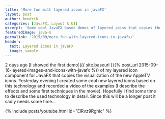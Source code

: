 ```yaml
---
title: 'More fun with layered icons in javaFX'
layout: post
author: hendrik
categories: [JavaFX, Layout & UI]
excerpt: 'Some cool JavaFX based demos of layered icons that copies the visualization of the new AppleTV icons.'
featuredImage: java-8
permalink: '2015/09/more-fun-with-layered-icons-in-javafx/'
header:
  text: Layered icons in javaFX
  image: sample
---
```

2 days ago [I showed the first demo]({{ site.baseurl }}{% post_url 2015-09-16-layered-images-and-icons-with-javafx %}) of my layered icon component for JavaFX that copies the visualization of the new AppleTV icons. Yesterday evening I created some cool new layered icons based on this technology and recorded a video of the examples (I describe the effects and some first techniques in the movie). Hopefully I find some time to describe the used technology in detail. Since this will be a longer post it sadly needs some time...

{% include posts/youtube.html id="ElRvz9Rghic" %}
